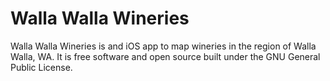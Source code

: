Walla Walla Wineries
==================

Walla Walla Wineries is and iOS app to map wineries in the region of Walla Walla, WA. It is free software and open source built under the GNU General Public License. 
